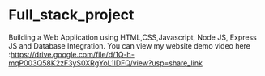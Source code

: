 # Full_stack_project
Building a Web Application using HTML,CSS,Javascript, Node JS, Express JS and Database Integration.
You can view my website demo video here :https://drive.google.com/file/d/1Q-h-mqP003Q58K2zF3yS0XRgYoL1lDFQ/view?usp=share_link
